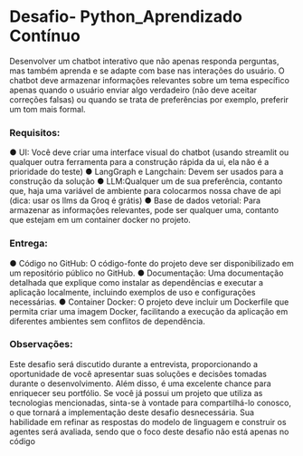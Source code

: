 # Desafio- Python_Aprendizado Contínuo
 Desenvolver um chatbot interativo que não apenas responda perguntas, mas também
 aprenda e se adapte com base nas interações do usuário. O chatbot deve armazenar
 informações relevantes sobre um tema específico apenas quando o usuário enviar algo
 verdadeiro (não deve aceitar correções falsas) ou quando se trata de preferências por
 exemplo, preferir um tom mais formal.

 ### Requisitos:
 ● UI: Você deve criar uma interface visual do chatbot (usando streamlit ou qualquer
 outra ferramenta para a construção rápida da ui, ela não é a prioridade do teste)
 ● LangGraph e Langchain: Devem ser usados para a construção da solução
 ● LLM:Qualquer um de sua preferência, contanto que, haja uma variável de ambiente
 para colocarmos nossa chave de api (dica: usar os llms da Groq é grátis)
 ● Base de dados vetorial: Para armazenar as informações relevantes, pode ser
 qualquer uma, contanto que estejam em um container docker no projeto.

 ### Entrega:
 ● Código no GitHub: O código-fonte do projeto deve ser disponibilizado em um
 repositório público no GitHub.
 ● Documentação: Uma documentação detalhada que explique como instalar as
 dependências e executar a aplicação localmente, incluindo exemplos de uso e
 configurações necessárias.
 ● Container Docker: O projeto deve incluir um Dockerfile que permita criar uma
 imagem Docker, facilitando a execução da aplicação em diferentes ambientes sem
 conflitos de dependência.
 
 ### Observações:
 Este desafio será discutido durante a entrevista, proporcionando a oportunidade de você
 apresentar suas soluções e decisões tomadas durante o desenvolvimento. Além disso, é
 uma excelente chance para enriquecer seu portfólio. Se você já possui um projeto que
 utiliza as tecnologias mencionadas, sinta-se à vontade para compartilhá-lo conosco, o que
 tornará a implementação deste desafio desnecessária.
 Sua habilidade em refinar as respostas do modelo de linguagem e construir os agentes será
 avaliada, sendo que o foco deste desafio não está apenas no código